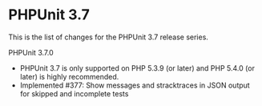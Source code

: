 PHPUnit 3.7
===========

This is the list of changes for the PHPUnit 3.7 release series.

PHPUnit 3.7.0

* PHPUnit 3.7 is only supported on PHP 5.3.9 (or later) and PHP 5.4.0 (or later) is highly recommended.
* Implemented #377: Show messages and stracktraces in JSON output for skipped and incomplete tests

